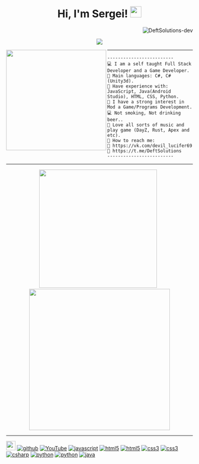 <h1 align="center">
Hi, I'm Sergei!
 <img src="https://media.giphy.com/media/hvRJCLFzcasrR4ia7z/giphy.gif" width="30"></h1>
 <img src="https://gpvc.arturio.dev/DeftSolutions-dev" align='right' alt="DeftSolutions-dev" /> 
<br/>
<p align="center">
  <a href="https://github.com/DeftSolutions-dev/readme-typing-svg">
    <img src="https://readme-typing-svg.herokuapp.com?lines=Developer+Cheat;Unity+Game;Freelancer;Always%20learning%20new%20things&center=true&width=380&height=45">
    </a>
</p>
<img align="left" src="https://i.pinimg.com/564x/69/dc/3c/69dc3cec93572d301bb75854ae260a07.jpg" alt="" width="270" />

<hr>

```
-------------------------
💻 I am a self taught Full Stack Developer and a Game Developer.
🌟 Main languages: C#, C#(Unity3d).
🚩 Have experience with: JavaScript, Java(Android Studio), HTML, CSS, Python.
🔭 I have a strong interest in Mod a Game/Programs Development.
💻 Not smoking, Not drinking beer..
🎵 Love all sorts of music and play game (DayZ, Rust, Apex and etc).
💖 How to reach me: 
💖 https://vk.com/devil_lucifer69 
💖 https://t.me/DeftSolutions 
-------------------------
```
<hr>
<p align="center"> 
   <img src="https://github-readme-stats.vercel.app/api/top-langs/?username=DeftSolutions-dev&theme=merko&layout=compact" width="318" />
   <span>&nbsp;</span>
   <img src="https://github-readme-streak-stats.herokuapp.com/?user=DeftSolutions-dev&theme=tokyonight&hide_border=false" width="380"/>
</p>
<hr>

   [<img src='https://upload.wikimedia.org/wikipedia/commons/6/60/VK_Full_Logo_%282021-present%29.svg' alt='website' height="25px">](https://vk.com/devil_lucifer69)   [<img src='https://img.shields.io/badge/GitHub-%2312100E.svg?&style=for-the-badge&logo=Github&logoColor=white' alt='github'>](https://github.com/DeftSolutions-dev)  [<img src='https://img.shields.io/badge/YouTube-FF0000?style=for-the-badge&logo=youtube&logoColor=white' alt='YouTube'>](https://www.youtube.com/channel/UCmbtEQ1DbyvOmucXlk6HjlA/videos)  [<img src='https://img.shields.io/badge/JavaScript-323330?style=for-the-badge&logo=javascript&logoColor=F7DF1E' alt='javascript'>](https://codehs.com/run/javascript)  [<img src='https://img.shields.io/badge/HTML5-E34F26?style=for-the-badge&logo=html5&logoColor=white' alt='html5'>](https://codehs.com/documentation/html)   [<img src='https://img.shields.io/badge/HTML5-E34F26?style=for-the-badge&logo=html5&logoColor=white' alt='html5'>](https://www.w3.org/html/)  [<img src='https://img.shields.io/badge/CSS3-1572B6?style=for-the-badge&logo=css3&logoColor=white' alt='css3'>](https://codehs.com/documentation/html)  [<img src='https://img.shields.io/badge/CSS3-1572B6?style=for-the-badge&logo=css3&logoColor=white' alt='css3'>](https://www.w3schools.com/css/)  [<img src='https://img.shields.io/badge/C%23-239120?style=for-the-badge&logo=c-sharp&logoColor=white' alt='csharp'>](https://www.w3schools.com/cs/)  [<img src='https://img.shields.io/badge/Python-3776AB?style=for-the-badge&logo=python&logoColor=white' alt='python'>](https://www.w3schools.com/python/)  [<img src='https://img.shields.io/badge/Python-3776AB?style=for-the-badge&logo=python&logoColor=white' alt='python'>](https://codehs.com/documentation/python)  [<img src='https://img.shields.io/badge/Java-ED8B00?style=for-the-badge&logo=java&logoColor=white' alt='java'>](https://www.w3schools.com/java/)


